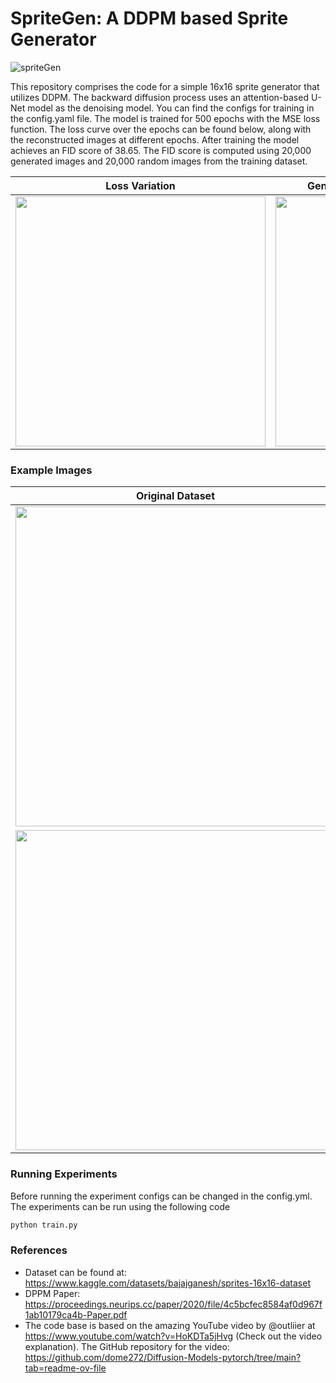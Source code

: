 # SpriteGen: A DDPM based Sprite Generator
![spriteGen](https://github.com/user-attachments/assets/6d14eae5-8b65-41a5-bd30-cfd3384c22f1)

This repository comprises the code for a simple 16x16 sprite generator that utilizes DDPM. The backward diffusion process uses an attention-based U-Net model as the denoising model. You can find the configs for training in the config.yaml file. The model is trained for 500 epochs with the MSE loss function. The loss curve over the epochs can be found below, along with the reconstructed images at different epochs. After training the model achieves an FID score of 38.65. The FID score is computed using 20,000 generated images and 20,000 random images from the training dataset.

| Loss Variation | Generated Images at Different Epochs |
| ------------- | ------------- |
|<img src="https://github.com/mahadev1995/SpriteGen/assets/51476618/33f2d2d5-0d94-498b-83bf-9b22753aea6b.png" width="400"> | <img src="https://github.com/mahadev1995/SpriteGen/assets/51476618/747125fb-20ec-41e0-80c8-28e83dc00829.gif" width="400">  |

### Example Images
| Original Dataset | Generated Images |
| ------------- | ------------- |
|<img src="https://github.com/mahadev1995/SpriteGen/assets/51476618/326082b6-1534-4922-9f06-a95faa9394cc.png" width="512">|<img src="https://github.com/mahadev1995/SpriteGen/assets/51476618/2c1852fe-a211-4dfe-9a65-6a1131b5cec1.png" width="512">|
|<img src="https://github.com/mahadev1995/SpriteGen/assets/51476618/bec98f4c-d8e8-4354-a4c8-1091bf7d128a.png" width="512">|<img src="https://github.com/mahadev1995/SpriteGen/assets/51476618/e40d9bda-540c-483a-bbc6-7a935d987906.png" width="512">|

### Running Experiments
Before running the experiment configs can be changed in the config.yml. The experiments can be run using the following code
```Python
python train.py
```
### References
- Dataset can be found at: https://www.kaggle.com/datasets/bajajganesh/sprites-16x16-dataset
- DPPM Paper: https://proceedings.neurips.cc/paper/2020/file/4c5bcfec8584af0d967f1ab10179ca4b-Paper.pdf
- The code base is based on the amazing YouTube video by @outliier at https://www.youtube.com/watch?v=HoKDTa5jHvg (Check out the video explanation). The GitHub repository for the video: https://github.com/dome272/Diffusion-Models-pytorch/tree/main?tab=readme-ov-file
